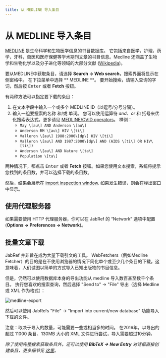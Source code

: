 ```yaml
---
title: 从 MEDLINE 导入条目
---
```


# 从 MEDLINE 导入条目

[MEDLINE](https://www.nlm.nih.gov/pubs/factsheets/medline.html) 是生命科学和生物医学信息的书目数据库。 它包括来自医学，护理，药学，牙科，兽医和医疗保健等学术期刊文章的书目信息。Medline 还涵盖了生物学和生物化学以及分子进化等领域的大部分文献 ([Wikipedia](https://en.wikipedia.org/wiki/MEDLINE))。

要从MEDLINE中获取条目，请选择 **Search → Web search**，搜索界面将显示在侧窗格中。 在下拉菜单中选择 ** MEDLINE **。
 要开始搜索，请输入查询的字词，然后按 <kbd>Enter</kbd> 或者 **Fetch** 按钮。

有两种方法可以指定要下载的条目：

1.  在文本字段中输入一个或多个 MEDLINE ID（以逗号/分号分隔）。
2.  输入一组要搜索的名称 和/或 单词。 您可以使用运算符 *and*、*or* 和 括号来优化搜索表达式。更多请见 [MEDLINE/OVID operators](http://www.ovid.com/site/products/ovidguide/medline.htm)。
  样例：
    -  `May \[au\] AND Anderson \[au\]`
    -  `Anderson RM \[au\] HIV \[ti\]`
    -  `Valleron \[au\] 1988:2000\[dp\] HIV \[ti\]`
    -  `Valleron \[au\] AND 1987:2000\[dp\] AND (AIDS \[ti\] OR HIV\[ti\])`
    -  `Anderson \[au\] AND Nature \[ta\]`
    -  `Population \[ta\]`

两种情况下，都点击 <kbd>Enter</kbd> 或者 **Fetch** 按钮。如果您使用文本搜索，系统将提示您找到的条目数，并可以选择下载的条目数。

然后，结果会展示在 [import inspection window](ImportInspectionDialog).
如果发生错误，则会在弹出窗口中显示。

## 使用代理服务器

如果需要使用 HTTP 代理服务器，你可以在 JabRef 的 “Network” 选项中配置(**Options → Preferences → Network**)。

## 批量文章下载

JabRef 并非旨在成为大量下载引文的工具。
WebFetchers（例如Medline Fetcher）的目的是在不使用浏览器的情况下简化单个或至少几个条目的下载。这意味着，人们试图以简单的方式导入已知出版物的书目信息。

但是，仍然可以使用数据库本身的导出功能从 medline 导入数百甚至数千个条目。
执行您喜欢的搜索查询，然后选择 "Send to" → "File" 导出（选择 Medline 或 XML 作为格式）：

![medline-export](https://cloud.githubusercontent.com/assets/676652/21082470/83635c92-bfdc-11e6-9345-3dd2f356e18f.png)

然后可以使用 JabRefs "File" → "Import into current/new database" 功能导入下载的文件。

注意：取决于导入的数量，可能需要一些或相当多的时间。
在2016年，以导出的超过 11000 条目、130MB 大小的 XML 文件进行尝试，导入需要超过10分钟。

*除了使用完整搜索获取条目外，还可以使用* ***BibTeX → New Entry*** *对话框直接创建条目，更多细节见  [这里](MedlinetoBibTeX)。*
